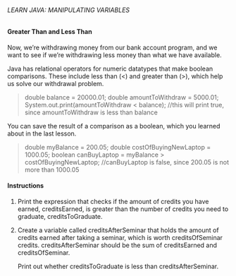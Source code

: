 ###### LEARN JAVA: MANIPULATING VARIABLES

#### Greater Than and Less Than

Now, we’re withdrawing money from our bank account program, and we want to see if we’re withdrawing less money than what we have available.

Java has relational operators for numeric datatypes that make boolean comparisons. These include less than (<) and greater than (>), which help us solve our withdrawal problem.

> double balance = 20000.01;
double amountToWithdraw = 5000.01;
System.out.print(amountToWithdraw < balance);
//this will print true, since amountToWithdraw is less than balance

You can save the result of a comparison as a boolean, which you learned about in the last lesson.

> double myBalance = 200.05;
double costOfBuyingNewLaptop = 1000.05;
boolean canBuyLaptop = myBalance > costOfBuyingNewLaptop;
//canBuyLaptop is false, since 200.05 is not more than 1000.05

#### Instructions

1. Print the expression that checks if the amount of credits you have earned, creditsEarned, is greater than the number of credits you need to graduate, creditsToGraduate.

2. Create a variable called creditsAfterSeminar that holds the amount of credits earned after taking a seminar, which is worth creditsOfSeminar credits. creditsAfterSeminar should be the sum of creditsEarned and creditsOfSeminar.

    Print out whether creditsToGraduate is less than creditsAfterSeminar.